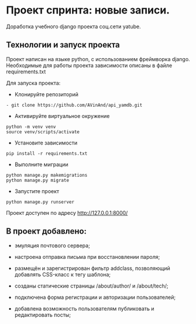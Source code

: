 # Проект спринта: новые записи.

Доработка учебного django проекта соц.сети yatube.

## Технологии и запуск проекта

Проект написан на языке python, с использованием фреймворка django. 
Необходимые для работы проекта зависимости описаны в файле requirements.txt

Для запуска проекта:
- Клонируйте репозиторий
``` 
- git clone https://github.com/AVinAnd/api_yamdb.git 
```
- Активируйте виртуальное окружение 

```
python -m venv venv
source venv/scripts/activate
```
- Установите зависимости

``` 
pip install -r requirements.txt
```
- Выполните миграции 
```
python manage.py makemigrations
python manage.py migrate
```
- Запустите проект
```
python manage.py runserver
```

Проект доступен по адресу http://127.0.0.1:8000/

## В проект добавлено:
- эмуляция почтового сервера; 

- настроена отправка письма при восстановлении пароля;

- размещён и зарегистрирован фильтр addclass, позволяющий добавлять CSS-класс к тегу шаблона;

- созданы статические страницы /about/author/ и /about/tech/;

- подключена форма регистрации и авторизации пользователей;

- добавлена возможность пользователям публиковать и редактировать посты;
